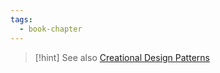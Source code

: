 ```yaml
---
tags:
  - book-chapter
---
```


>[!hint] See also [Creational Design Patterns](obsidian://open?vault=obsidian_notes&file=tools%2FDesign%20Patterns%2FCreational%20Design%20Patterns%2FCreational%20Design%20Patterns)
